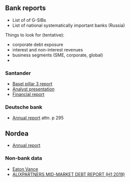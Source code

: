 ## Bank reports

- List of of G-SIBs
- List of national systematically important banks (Russia)


Things to look for (tentative):

- corporate debt exposure 
- interest and non-interest revenues
- business segments (SME, corporate, global)
- 






### Santander

- [Basel pillar 3 report](https://www.santander.com/content/dam/santander-com/en/documentos/otra-informacion-relevante/2020/02/hr-2020-02-29-2019-pillar-3-disclosures-report-en.pdf)
- [Analyst presentation](https://www.santander.com/content/dam/santander-com/en/documentos/hechos-relevantes-c-n-m-v-/2020/01/hr-2020-01-29-presentacion-a-analistas-resultados-4t2019-en.PDF)
- [Financial report](https://www.santander.com/content/dam/santander-com/en/documentos/hechos-relevantes-c-n-m-v-/2020/01/hr-2020-01-29-informe-financiero-folleto-cuarto-trimestre-2019-en.PDF)

### Deutsche bank

- [Annual report](https://www.db.com/ir/en/download/Deutsche_Bank_Annual_Report_2018.pdf) attn. p 295

## Nordea

- [Annual report](https://www.nordea.com/Images/33-354056/Annual%20Report%20Nordea%20Bank%20Abp%202019.pdf)

### Non-bank data

- [Eaton Vance](https://www.eatonvance.com/media/34535.pdf)
- [ALIXPARTNERS MID-MARKET DEBT REPORT (H1 2019)]()
